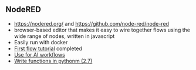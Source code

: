 ## NodeRED
* https://nodered.org/ and https://github.com/node-red/node-red
* browser-based editor that makes it easy to wire together flows using the wide range of nodes, written in javascript
* Easily run with docker
* [First flow tutorial](https://nodered.org/docs/tutorials/first-flow) completed
* [Use for AI workflows](https://help.onepanel.io/en/articles/2741321-creating-node-red-flows-with-gpus)
* [Write functions in pythonm (2.7)](https://github.com/arnauorriols/node-red-contrib-python-function)